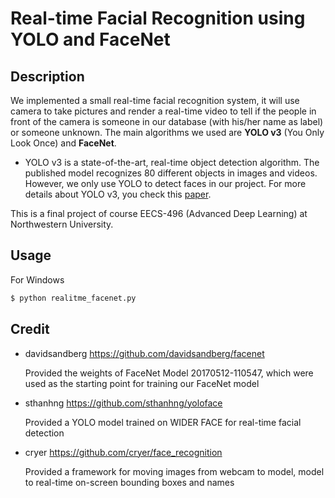 # Real-time Facial Recognition using YOLO and FaceNet

## Description
We implemented a small real-time facial recognition system, it will use camera to take pictures and render a real-time video to tell if the people in front of the camera is someone in our database (with his/her name as label) or someone unknown. The main algorithms we used are **YOLO v3** (You Only Look Once) and **FaceNet**.
* YOLO v3 is a state-of-the-art, real-time object detection algorithm. The published model recognizes 80 different objects in images and videos. However, we only use YOLO to detect faces in our project. For more details about YOLO v3, you check this [paper](https://pjreddie.com/media/files/papers/YOLOv3.pdf).


This is a final project of course EECS-496 (Advanced Deep Learning) at Northwestern University.


## Usage

For Windows
```bash
$ python realitme_facenet.py
```

## Credit

* davidsandberg https://github.com/davidsandberg/facenet

  Provided the weights of FaceNet Model 20170512-110547, which were used as the starting point for training our FaceNet model


* sthanhng https://github.com/sthanhng/yoloface

  Provided a YOLO model trained on WIDER FACE for real-time facial detection


* cryer https://github.com/cryer/face_recognition

  Provided a framework for moving images from webcam to model, model to real-time on-screen bounding boxes and names
